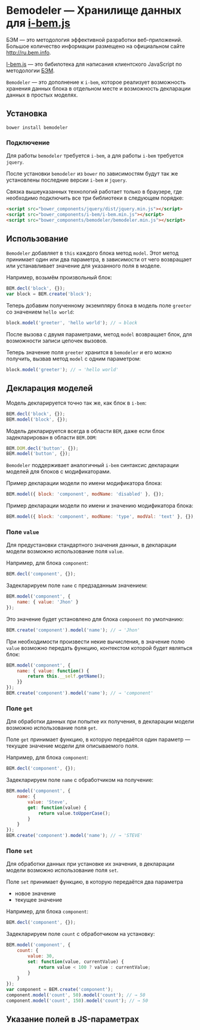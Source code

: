 # Bemodeler — Хранилище данных для [i-bem.js](http://tenorok.github.io/get-i-bem/)

БЭМ — это методология эффективной разработки веб-приложений.
Большое количество информации размещено на официальном сайте http://ru.bem.info.

[I-bem.js](http://tenorok.github.io/get-i-bem/) — это бибилотека для
написания клиентского JavaScript по методологии [БЭМ](http://ru.bem.info/libs/bem-bl/dev/desktop.sets/i-bem/).

`Bemodeler` — это дополнение к `i-bem`, которое реализует
возможность хранения данных блока в отдельном месте и
возможность декларации данных в простых моделях.

## Установка

    bower install bemodeler

### Подключение

Для работы `bemodeler` требуется `i-bem`, а для работы `i-bem` требуется `jquery`.

После установки `bemodeler` из `bower` по зависимостям будут так же установлены
последние версии `i-bem` и `jquery`.

Связка вышеуказанных технологий работает только в браузере,
где необходимо подключить все три библиотеки в следующем порядке:

```html
<script src="bower_components/jquery/dist/jquery.min.js"></script>
<script src="bower_components/i-bem/i-bem.min.js"></script>
<script src="bower_components/bemodeler/bemodeler.min.js"></script>
```

## Использование

`Bemodeler` добавляет в `this` каждого блока метод `model`.
Этот метод принимает один или два параметра, в зависимости от чего
возвращает или устанавливает значение для указанного поля в моделе.

Например, возьмём произвольный блок:

```js
BEM.decl('block', {});
var block = BEM.create('block');
```

Теперь добавим полученному экземпляру блока в модель
поле `greeter` со значением `hello world`:

```js
block.model('greeter', 'hello world'); // → block
```

После вызова с двумя параметрами, метод `model` возвращает
блок, для возможности записи цепочек вызовов.

Теперь значение поля `greeter` хранится в `bemodeler` и его можно
получить, вызвав метод `model` с одним параметром:

```js
block.model('greeter'); // → 'hello world'
```

## Декларация моделей

Модель декларируется точно так же, как блок в `i-bem`:

```js
BEM.decl('block', {});
BEM.model('block', {});
```

Модель декларируется всегда в области `BEM`,
даже если блок задекларирован в области `BEM.DOM`:

```js
BEM.DOM.decl('button', {});
BEM.model('button', {});
```

`Bemodeler` поддерживает аналогичный `i-bem` синтаксис декларации моделей
для блоков с модификаторами.

Пример декларации модели по имени модификатора блока:

```js
BEM.model({ block: 'component', modName: 'disabled' }, {});
```

Пример декларации модели по имени и значению модификатора блока:

```js
BEM.model({ block: 'component', modName: 'type', modVal: 'text' }, {});
```

### Поле `value`

Для предустановки стандартного значения данных,
в декларации модели возможно использование поля `value`.

Например, для блока `component`:

```js
BEM.decl('component', {});
```

Задекларируем поле `name` с предзаданным значением:

```js
BEM.model('component', {
    name: { value: 'Jhon' }
});
```

Это значение будет установлено для блока `component` по умолчанию:

```js
BEM.create('component').model('name'); // → 'Jhon'
```

При необходимости произвести некие вычисления, в значение полю `value`
возможно передать функцию, контекстом которой будет являться блок:

```js
BEM.model('component', {
    name: { value: function() {
        return this.__self.getName();
    }}
});
BEM.create('component').model('name'); // → 'component'
```

### Поле `get`

Для обработки данных при попытке их получения,
в декларации модели возможно использование поля `get`.

Поле `get` принимает функцию, в которую передаётся
один параметр — текущее значение модели для описываемого поля.

Например, для блока `component`:

```js
BEM.decl('component', {});
```

Задекларируем поле `name` с обработчиком на получение:

```js
BEM.model('component', {
    name: {
        value: 'Steve',
        get: function(value) {
            return value.toUpperCase();
        }
    }
});
BEM.create('component').model('name'); // → 'STEVE'
```

### Поле `set`

Для обработки данных при установке их значения,
в декларации модели возможно использование поля `set`.

Поле `set` принимает функцию, в которую передаётся
два параметра
* новое значение
* текущее значение

Например, для блока `component`:

```js
BEM.decl('component', {});
```

Задекларируем поле `count` с обработчиком на установку:

```js
BEM.model('component', {
    count: {
        value: 30,
        set: function(value, currentValue) {
            return value < 100 ? value : currentValue;
        }
    }
});
var component = BEM.create('component');
component.model('count', 50).model('count'); // → 50
component.model('count', 150).model('count'); // → 50
```

## Указание полей в JS-параметрах
